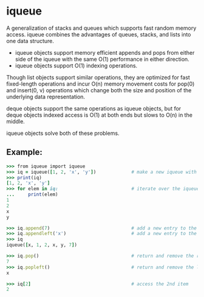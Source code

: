 # iqueue

A generalization of stacks and queues which supports fast random memory access. iqueue combines the advantages of queues, stacks, and lists into one data structure.

- iqueue objects support memory efficient appends and pops from either side of the iqueue with the same O(1) performance in either direction.
- iqueue objects support O(1) indexing operations.

Though list objects support similar operations, they are optimized for fast fixed-length operations and incur O(n) memory movement costs for pop(0) and insert(0, v) operations which change both the size and position of the underlying data representation.

deque objects support the same operations as iqueue objects, but for deque objects indexed access is O(1) at both ends but slows to O(n) in the middle. 

iqueue objects solve both of these problems.

## Example:
```ruby
>>> from iqueue import iqueue
>>> iq = iqueue([1, 2, 'x', 'y'])             # make a new iqueue with 4 items
>>> print(iq)
[1, 2, 'x', 'y']
>>> for elem in iq:                           # iterate over the iqueue's elements
...     print(elem)
1
2
x
y

>>> iq.append(7)                              # add a new entry to the right side
>>> iq.appendleft('x')                        # add a new entry to the left side
>>> iq
iqueue([x, 1, 2, x, y, 7])

>>> iq.pop()                                  # return and remove the rightmost item
7
>>> iq.popleft()                              # return and remove the leftmost item
x

>>> iq[2]                                     # access the 2nd item
2
```

